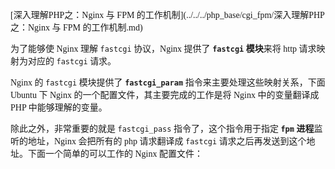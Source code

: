 <font face=微软雅黑>


[深入理解PHP之：Nginx 与 FPM 的工作机制](../../../php_base/cgi_fpm/深入理解PHP之：Nginx 与 FPM 的工作机制.md)


为了能够使 Nginx 理解 `fastcgi` 协议，Nginx 提供了 **`fastcgi` 模块**来将 http 请求映射为对应的 `fastcgi` 请求。

Nginx 的 `fastcgi` 模块提供了 **`fastcgi_param`** 指令来主要处理这些映射关系，下面 Ubuntu 下 Nginx 的一个配置文件，其主要完成的工作是将 Nginx 中的变量翻译成 PHP 中能够理解的变量。

除此之外，非常重要的就是 `fastcgi_pass` 指令了，这个指令用于指定 **`fpm` 进程**监听的地址，Nginx 会把所有的 php 请求翻译成 `fastcgi` 请求之后再发送到这个地址。下面一个简单的可以工作的 Nginx 配置文件：




</font>
